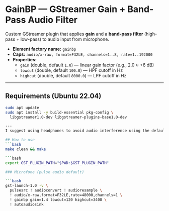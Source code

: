 # GainBP — GStreamer Gain + Band-Pass Audio Filter

Custom GStreamer plugin that applies **gain** and a **band-pass filter** (high-pass + low-pass) to audio input from microphone.

- **Element factory name:** `gainbp`
- **Caps:** `audio/x-raw, format=F32LE, channels=1..8, rate=1..192000`
- **Properties:**
  - `gain` (double, default `1.0`) — linear gain factor (e.g., 2.0 ≈ +6 dB)
  - `lowcut` (double, default `100.0`) — HPF cutoff in Hz
  - `highcut` (double, default `8000.0`) — LPF cutoff in Hz

---

## Requirements (Ubuntu 22.04)

```bash
sudo apt update
sudo apt install -y build-essential pkg-config \
  libgstreamer1.0-dev libgstreamer-plugins-base1.0-dev

---
I suggest using headphones to avoid audio interference using the default laptop speakers

## How to use
```bash
make clean && make

```bash
export GST_PLUGIN_PATH="$PWD:$GST_PLUGIN_PATH"

### Microfone (pulse audio default)

```bash
gst-launch-1.0 -v \
  pulsesrc ! audioconvert ! audioresample \
  ! audio/x-raw,format=F32LE,rate=48000,channels=1 \
  ! gainbp gain=1.4 lowcut=120 highcut=3400 \
  ! autoaudiosink


